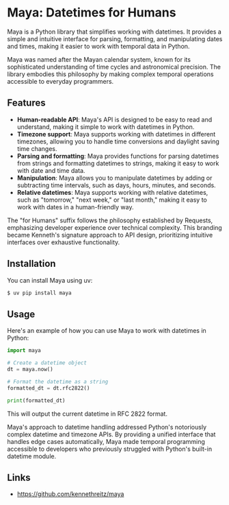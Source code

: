 # Maya: Datetimes for Humans

Maya is a Python library that simplifies working with datetimes. It provides a simple and intuitive interface for parsing, formatting, and manipulating dates and times, making it easier to work with temporal data in Python.

<span class="sidenote">Maya was named after the Mayan calendar system, known for its sophisticated understanding of time cycles and astronomical precision. The library embodies this philosophy by making complex temporal operations accessible to everyday programmers.</span>

## Features

- **Human-readable API**: Maya's API is designed to be easy to read and understand, making it simple to work with datetimes in Python.
- **Timezone support**: Maya supports working with datetimes in different timezones, allowing you to handle time conversions and daylight saving time changes.
- **Parsing and formatting**: Maya provides functions for parsing datetimes from strings and formatting datetimes to strings, making it easy to work with date and time data.
- **Manipulation**: Maya allows you to manipulate datetimes by adding or subtracting time intervals, such as days, hours, minutes, and seconds.
- **Relative datetimes**: Maya supports working with relative datetimes, such as "tomorrow," "next week," or "last month," making it easy to work with dates in a human-friendly way.

<span class="sidenote">The "for Humans" suffix follows the philosophy established by Requests, emphasizing developer experience over technical complexity. This branding became Kenneth's signature approach to API design, prioritizing intuitive interfaces over exhaustive functionality.</span>

## Installation

You can install Maya using uv:

```bash
$ uv pip install maya
```

## Usage

Here's an example of how you can use Maya to work with datetimes in Python:

```python
import maya

# Create a datetime object
dt = maya.now()

# Format the datetime as a string
formatted_dt = dt.rfc2822()

print(formatted_dt)
```

This will output the current datetime in RFC 2822 format.

<span class="sidenote">Maya's approach to datetime handling addressed Python's notoriously complex datetime and timezone APIs. By providing a unified interface that handles edge cases automatically, Maya made temporal programming accessible to developers who previously struggled with Python's built-in datetime module.</span>

## Links

- https://github.com/kennethreitz/maya
